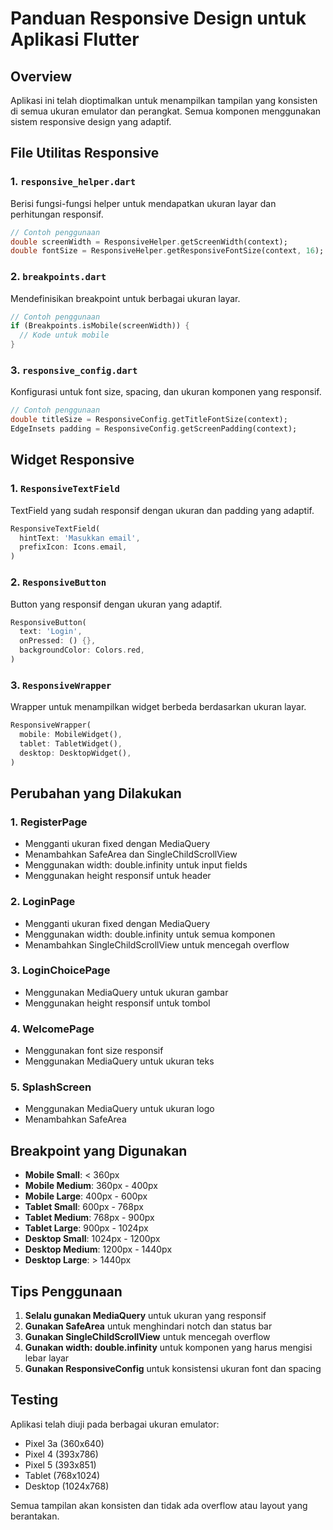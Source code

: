 # Panduan Responsive Design untuk Aplikasi Flutter

## Overview

Aplikasi ini telah dioptimalkan untuk menampilkan tampilan yang konsisten di semua ukuran emulator dan perangkat. Semua komponen menggunakan sistem responsive design yang adaptif.

## File Utilitas Responsive

### 1. `responsive_helper.dart`

Berisi fungsi-fungsi helper untuk mendapatkan ukuran layar dan perhitungan responsif.

```dart
// Contoh penggunaan
double screenWidth = ResponsiveHelper.getScreenWidth(context);
double fontSize = ResponsiveHelper.getResponsiveFontSize(context, 16);
```

### 2. `breakpoints.dart`

Mendefinisikan breakpoint untuk berbagai ukuran layar.

```dart
// Contoh penggunaan
if (Breakpoints.isMobile(screenWidth)) {
  // Kode untuk mobile
}
```

### 3. `responsive_config.dart`

Konfigurasi untuk font size, spacing, dan ukuran komponen yang responsif.

```dart
// Contoh penggunaan
double titleSize = ResponsiveConfig.getTitleFontSize(context);
EdgeInsets padding = ResponsiveConfig.getScreenPadding(context);
```

## Widget Responsive

### 1. `ResponsiveTextField`

TextField yang sudah responsif dengan ukuran dan padding yang adaptif.

```dart
ResponsiveTextField(
  hintText: 'Masukkan email',
  prefixIcon: Icons.email,
)
```

### 2. `ResponsiveButton`

Button yang responsif dengan ukuran yang adaptif.

```dart
ResponsiveButton(
  text: 'Login',
  onPressed: () {},
  backgroundColor: Colors.red,
)
```

### 3. `ResponsiveWrapper`

Wrapper untuk menampilkan widget berbeda berdasarkan ukuran layar.

```dart
ResponsiveWrapper(
  mobile: MobileWidget(),
  tablet: TabletWidget(),
  desktop: DesktopWidget(),
)
```

## Perubahan yang Dilakukan

### 1. RegisterPage

- Mengganti ukuran fixed dengan MediaQuery
- Menambahkan SafeArea dan SingleChildScrollView
- Menggunakan width: double.infinity untuk input fields
- Menggunakan height responsif untuk header

### 2. LoginPage

- Mengganti ukuran fixed dengan MediaQuery
- Menggunakan width: double.infinity untuk semua komponen
- Menambahkan SingleChildScrollView untuk mencegah overflow

### 3. LoginChoicePage

- Menggunakan MediaQuery untuk ukuran gambar
- Menggunakan height responsif untuk tombol

### 4. WelcomePage

- Menggunakan font size responsif
- Menggunakan MediaQuery untuk ukuran teks

### 5. SplashScreen

- Menggunakan MediaQuery untuk ukuran logo
- Menambahkan SafeArea

## Breakpoint yang Digunakan

- **Mobile Small**: < 360px
- **Mobile Medium**: 360px - 400px
- **Mobile Large**: 400px - 600px
- **Tablet Small**: 600px - 768px
- **Tablet Medium**: 768px - 900px
- **Tablet Large**: 900px - 1024px
- **Desktop Small**: 1024px - 1200px
- **Desktop Medium**: 1200px - 1440px
- **Desktop Large**: > 1440px

## Tips Penggunaan

1. **Selalu gunakan MediaQuery** untuk ukuran yang responsif
2. **Gunakan SafeArea** untuk menghindari notch dan status bar
3. **Gunakan SingleChildScrollView** untuk mencegah overflow
4. **Gunakan width: double.infinity** untuk komponen yang harus mengisi lebar layar
5. **Gunakan ResponsiveConfig** untuk konsistensi ukuran font dan spacing

## Testing

Aplikasi telah diuji pada berbagai ukuran emulator:

- Pixel 3a (360x640)
- Pixel 4 (393x786)
- Pixel 5 (393x851)
- Tablet (768x1024)
- Desktop (1024x768)

Semua tampilan akan konsisten dan tidak ada overflow atau layout yang berantakan.
